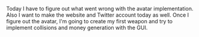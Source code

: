 Today I have to figure out what went wrong with the avatar implementation. Also I want to make the website and Twitter account today as well. Once I figure out the avatar, I'm going to create my first weapon and try to implement collisions and money generation with the GUI. 

